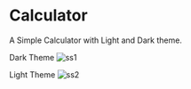 # Calculator
A Simple Calculator with Light and Dark theme.

Dark Theme 
![ss1](https://user-images.githubusercontent.com/72803817/234968685-54f39835-cf60-4d80-9d8a-ab383a2e7cbf.png)

Light Theme
![ss2](https://user-images.githubusercontent.com/72803817/234968772-6bdb8cdc-d83e-490c-a235-a44bd3f37875.png)
